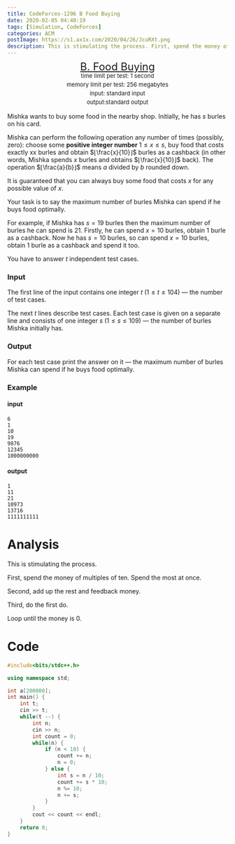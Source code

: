 ```yaml
---
title: CodeForces-1296 B Food Buying
date: 2020-02-05 04:40:19
tags: [Simulation, CodeForces]
categories: ACM
postImage: https://s1.ax1x.com/2020/04/26/JcuRXt.png
description: This is stimulating the process. First, spend the money of multiples of ten. Spend the most at once. Second, add up the rest and feedback money.
---
```


<center style="line-height:20px">
        <font size="5">
            <a target="_blank" rel="noopener" href="https://codeforces.com/contest/1296/problem/B" one-link-mark="yes">B. Food Buying</a><br>
        </font>
        <font size="2">
            time limit per test: 1 second <br>
            memory limit per test: 256 megabytes<br>
            input: standard input<br>
            output:standard output<br>
        </font>
    </center>

Mishka wants to buy some food in the nearby shop. Initially, he has $s$ burles on his card.

Mishka can perform the following operation any number of times (possibly, zero): choose some **positive integer number** $1≤x≤s$, buy food that costs exactly xx burles and obtain $⌊\frac{x}{10}⌋$ burles as a cashback (in other words, Mishka spends $x$ burles and obtains $⌊\frac{x}{10}⌋$ back). The operation $⌊\frac{a}{b}⌋$ means $a$ divided by $b$ rounded down.

It is guaranteed that you can always buy some food that costs $x$ for any possible value of $x$.

Your task is to say the maximum number of burles Mishka can spend if he buys food optimally.

For example, if Mishka has $s=19$ burles then the maximum number of burles he can spend is $21$. Firstly, he can spend $x=10$ burles, obtain $1$ burle as a cashback. Now he has $s=10$ burles, so can spend $x=10$ burles, obtain $1$ burle as a cashback and spend it too.

You have to answer $t$ independent test cases.

### Input

The first line of the input contains one integer $t$ $(1≤t≤104)$ — the number of test cases.

The next $t$ lines describe test cases. Each test case is given on a separate line and consists of one integer $s$ $(1≤s≤109)$ — the number of burles Mishka initially has.

### Output

For each test case print the answer on it — the maximum number of burles Mishka can spend if he buys food optimally.

### Example

#### input

```
6
1
10
19
9876
12345
1000000000
```

#### output

```
1
11
21
10973
13716
1111111111
```

# Analysis

This is stimulating the process.

First, spend the money of multiples of  ten. Spend the most at once. 

Second, add up the rest and feedback money.

Third, do the first do.

Loop until the money is 0.

# Code 

```c++
#include<bits/stdc++.h>

using namespace std;

int a[200000];
int main() {
    int t;
    cin >> t;
    while(t --) {
        int n;
        cin >> n;
        int count = 0;
        while(n) {
            if (n < 10) {
                count += n;
                n = 0;
            } else {
                int s = n / 10;
                count += s * 10;
                n %= 10;
                n += s;
            }
        }
        cout << count << endl;
    }
    return 0;
}
```